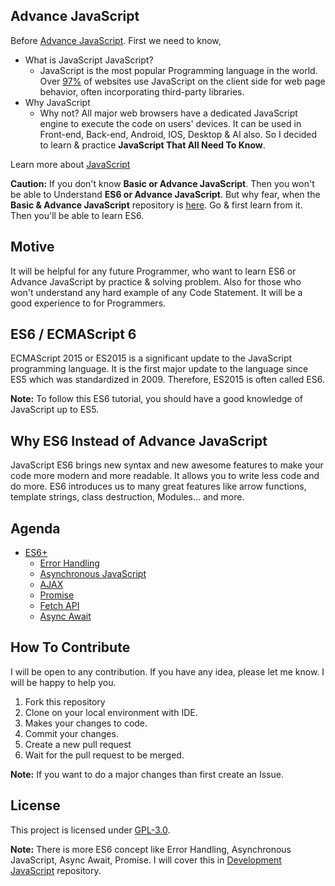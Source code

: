 ## Advance JavaScript
Before [Advance JavaScript](https://github.com/mrhrifat/advance-javascript). First we need to know, 
- What is JavaScript JavaScript?
    - JavaScript is the most popular Programming language in the world. Over [97%](https://en.wikipedia.org/wiki/JavaScript#cite_note-deployedstats-12) of websites use JavaScript on the client side for web page behavior, often incorporating third-party libraries. 
- Why JavaScript 
    - Why not? All major web browsers have a dedicated JavaScript engine to execute the code on users' devices. It can be used in Front-end, Back-end, Android, IOS, Desktop & AI also.  So I decided to learn & practice **JavaScript That All Need To Know**. 

Learn more about [JavaScript](https://en.wikipedia.org/wiki/JavaScript) 

**Caution:** If you don't know **Basic or Advance JavaScript**. Then you won't be able to Understand **ES6 or Advance JavaScript**. But why fear, when the **Basic & Advance JavaScript** repository is [here](https://github.com/mrhrifat/javascript-all-to-know). Go & first learn from it. Then you'll be able to learn ES6.

## Motive
It will be helpful for  any future Programmer, who want to learn ES6 or Advance JavaScript  by practice & solving problem. Also for those who won't understand any hard example of any Code Statement. It will be a good experience to for Programmers.

## ES6 / ECMAScript 6
ECMAScript 2015 or ES2015 is a significant update to the JavaScript programming language. It is the first major update to the language since ES5 which was standardized in 2009. Therefore, ES2015 is often called ES6. 

**Note:** To follow this ES6 tutorial, you should have a good knowledge of JavaScript up to ES5.

## Why ES6 Instead of Advance JavaScript
JavaScript ES6 brings new syntax and new awesome features to make your code more modern and more readable. It allows you to write less code and do more. ES6 introduces us to many great features like arrow functions, template strings, class destruction, Modules… and more. 

## Agenda
- [ES6+](https://github.com/mrhrifat/development-javascript/tree/master/ES6%2B)
    - [Error Handling](https://github.com/mrhrifat/development-javascript/blob/master/ES6%2B/src/scripts/ErrorInJS.js)
    - [Asynchronous JavaScript](https://github.com/mrhrifat/development-javascript/blob/master/ES6%2B/src/scripts/AsynchronousJS.js)
    - [AJAX](https://github.com/mrhrifat/development-javascript/blob/e6fd5fc2d83720954839ca8cc6df5762b3c87855/ES6%2B/src/scripts/AsynchronousJS.js#L127)
    - [Promise](https://github.com/mrhrifat/development-javascript/blob/master/ES6%2B/src/scripts/Promise.js)
    - [Fetch API](https://github.com/mrhrifat/development-javascript/blob/e6fd5fc2d83720954839ca8cc6df5762b3c87855/ES6%2B/src/scripts/Promise.js#L65)
    - [Async Await](https://github.com/mrhrifat/development-javascript/blob/e6fd5fc2d83720954839ca8cc6df5762b3c87855/ES6%2B/src/scripts/Async.js)

## How To Contribute
I will be open to any contribution. If you have any idea, please let me know. I will be happy to help you.
1. Fork this repository
2. Clone on your local environment with IDE.
3. Makes your changes to code.
4. Commit your changes.
5. Create a new pull request
6. Wait for the pull request to be merged.

**Note:** If you want to do a major changes than first create an Issue.
 

## License
This project is licensed under [GPL-3.0](https://github.com/mrhrifat/development-javascript/blob/master/LICENSE.md).
    



**Note:** There is more ES6 concept like Error Handling, Asynchronous JavaScript, Async Await, Promise. I will cover this in [Development JavaScript](https://github.com/mrhrifat/development-javascript) repository.

